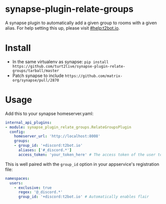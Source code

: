 # synapse-plugin-relate-groups
A synapse plugin to automatically add a given group to rooms with a given alias. For help setting this up, please visit [#help:t2bot.io](https://matrix.to/#/#help:t2bot.io).

# Install

* In the same virtualenv as synapse: `pip install https://github.com/turt2live/synapse-plugin-relate-groups/tarball/master`
* Patch synapse to include `https://github.com/matrix-org/synapse/pull/2870`

# Usage

Add this to your synapse homeserver.yaml:

```yaml
internal_api_plugins:
- module: synapse_plugin_relate_groups.RelateGroupsPlugin
  config:
    homeserver_url: 'http://localhost:8008'
    groups: 
    - group_id: '+discord:t2bot.io'
      aliases: ['#_discord.*']
      access_token: 'your_token_here' # The access token of the user to update m.room.related_groups with
```

This is well paired with the `group_id` option in your appservice's registration file:
```yaml
namespaces:
  users:
    - exclusive: true
      regex: '@_discord.*'
      group_id: '+discord:t2bot.io' # Automatically enables flair
```
